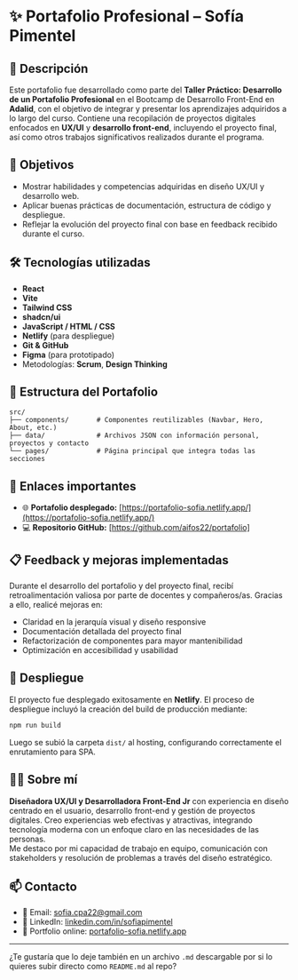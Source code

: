 # ✨ Portafolio Profesional – Sofía Pimentel

## 📌 Descripción

Este portafolio fue desarrollado como parte del **Taller Práctico: Desarrollo de un Portafolio Profesional** en el Bootcamp de Desarrollo Front-End en **Adalid**, con el objetivo de integrar y presentar los aprendizajes adquiridos a lo largo del curso. Contiene una recopilación de proyectos digitales enfocados en **UX/UI** y **desarrollo front-end**, incluyendo el proyecto final, así como otros trabajos significativos realizados durante el programa.

## 🧠 Objetivos

- Mostrar habilidades y competencias adquiridas en diseño UX/UI y desarrollo web.
- Aplicar buenas prácticas de documentación, estructura de código y despliegue.
- Reflejar la evolución del proyecto final con base en feedback recibido durante el curso.

## 🛠️ Tecnologías utilizadas

- **React**
- **Vite**
- **Tailwind CSS**
- **shadcn/ui**
- **JavaScript / HTML / CSS**
- **Netlify** (para despliegue)
- **Git & GitHub**
- **Figma** (para prototipado)
- Metodologías: **Scrum**, **Design Thinking**

## 📁 Estructura del Portafolio

```
src/
├── components/       # Componentes reutilizables (Navbar, Hero, About, etc.)
├── data/             # Archivos JSON con información personal, proyectos y contacto
└── pages/            # Página principal que integra todas las secciones
```

## 🔗 Enlaces importantes

- 🌐 **Portafolio desplegado:** [https://portafolio-sofia.netlify.app/](https://portafolio-sofia.netlify.app/)
- 💻 **Repositorio GitHub:** [https://github.com/aifos22/portafolio]

## 📋 Feedback y mejoras implementadas

Durante el desarrollo del portafolio y del proyecto final, recibí retroalimentación valiosa por parte de docentes y compañeros/as. Gracias a ello, realicé mejoras en:

- Claridad en la jerarquía visual y diseño responsive
- Documentación detallada del proyecto final
- Refactorización de componentes para mayor mantenibilidad
- Optimización en accesibilidad y usabilidad

## 🚀 Despliegue

El proyecto fue desplegado exitosamente en **Netlify**. El proceso de despliegue incluyó la creación del build de producción mediante:

```bash
npm run build
```

Luego se subió la carpeta `dist/` al hosting, configurando correctamente el enrutamiento para SPA.

## 👩‍💻 Sobre mí

**Diseñadora UX/UI y Desarrolladora Front-End Jr** con experiencia en diseño centrado en el usuario, desarrollo front-end y gestión de proyectos digitales. Creo experiencias web efectivas y atractivas, integrando tecnología moderna con un enfoque claro en las necesidades de las personas.  
Me destaco por mi capacidad de trabajo en equipo, comunicación con stakeholders y resolución de problemas a través del diseño estratégico.

## 📫 Contacto

- 📧 Email: sofia.cpa22@gmail.com
- 💼 LinkedIn: [linkedin.com/in/sofiapimentel](https://linkedin.com/in/sofiapimentel)  
- 🧠 Portfolio online: [portafolio-sofia.netlify.app](https://portafolio-sofia.netlify.app)

---

¿Te gustaría que lo deje también en un archivo `.md` descargable por si lo quieres subir directo como `README.md` al repo?
